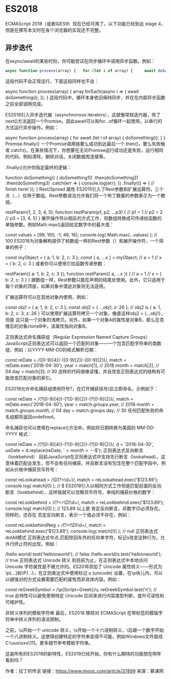# ES2018
ECMAScript 2018（或者叫ES9）现在已经可用了。以下功能已经到达 stage 4，但是在撰写本文时在各个浏览器的实现还不完整。

## 异步迭代
在async/await的某些时刻，你可能尝试在同步循环中调用异步函数。例如：

```js
async function process(array) {   for (let i of array) {     await doSomething(i);   } }
```

这段代码不会正常运行，下面这段同样也不会：

async function process(array) {   array.forEach(async i => {     await doSomething(i);   }); }
这段代码中，循环本身依旧保持同步，并在在内部异步函数之前全部调用完成。

ES2018引入异步迭代器（asynchronous iterators），这就像常规迭代器，除了next()方法返回一个Promise。因此await可以和for...of循环一起使用，以串行的方式运行异步操作。例如：

async function process(array) {   for await (let i of array) {     doSomething(i);   } }
Promise.finally()
一个Promise调用链要么成功到达最后一个.then()，要么失败触发.catch()。在某些情况下，你想要在无论Promise运行成功还是失败，运行相同的代码，例如清除，删除对话，关闭数据库连接等。

.finally()允许你指定最终的逻辑：

function doSomething() {   doSomething1()   .then(doSomething2)   .then(doSomething3)   .catch(err => {     console.log(err);   })   .finally(() => {     // finish here!   }); }
Rest/Spread 属性
ES2015引入了Rest参数和扩展运算符。三个点（...）仅用于数组。Rest参数语法允许我们将一个布丁数量的参数表示为一个数组。

restParam(1, 2, 3, 4, 5); function restParam(p1, p2, ...p3) {   // p1 = 1   // p2 = 2   // p3 = [3, 4, 5] }
展开操作符以相反的方式工作，将数组转换成可传递给函数的单独参数。例如Math.max()返回给定数字中的最大值：

const values = [99, 100, -1, 48, 16]; console.log( Math.max(...values) ); // 100
ES2018为对象解构提供了和数组一样的Rest参数（）和展开操作符，一个简单的例子：

const myObject = {   a: 1,   b: 2,   c: 3 }; const { a, ...x } = myObject; // a = 1 // x = { b: 2, c: 3 }
或者你可以使用它给函数传递参数：

restParam({   a: 1,   b: 2,   c: 3 }); function restParam({ a, ...x }) {   // a = 1   // x = { b: 2, c: 3 } }
跟数组一样，Rest参数只能在声明的结尾处使用。此外，它只适用于每个对象的顶层，如果对象中潜逃对象则无法适用。

扩展运算符可以在其他对象内使用，例如：

const obj1 = { a: 1, b: 2, c: 3 }; const obj2 = { ...obj1, z: 26 }; // obj2 is { a: 1, b: 2, c: 3, z: 26 }
可以使用扩展运算符拷贝一个对象，像是这样obj2 = {...obj1}，但是 这只是一个对象的浅拷贝。另外，如果一个对象A的属性是对象B，那么在克隆后的对象cloneB中，该属性指向对象B。

正则表达式命名捕获组（Regular Expression Named Capture Groups）
JavaScript正则表达式可以返回一个匹配的对象——一个包含匹配字符串的类数组，例如：以YYYY-MM-DD的格式解析日期：

const   reDate = /([0-9]{4})-([0-9]{2})-([0-9]{2})/,   match  = reDate.exec('2018-04-30'),   year   = match[1], // 2018   month  = match[2], // 04   day    = match[3]; // 30
这样的代码很难读懂，并且改变正则表达式的结构有可能改变匹配对象的索引。

ES2018允许命名捕获组使用符号?<name>，在打开捕获括号(后立即命名，示例如下：

const   reDate = /(?<year>[0-9]{4})-(?<month>[0-9]{2})-(?<day>[0-9]{2})/,   match  = reDate.exec('2018-04-30'),   year   = match.groups.year,  // 2018   month  = match.groups.month, // 04   day    = match.groups.day;   // 30
任何匹配失败的命名组都将返回undefined。

命名捕获也可以使用在replace()方法中。例如将日期转换为美国的 MM-DD-YYYY 格式：

const   reDate = /(?<year>[0-9]{4})-(?<month>[0-9]{2})-(?<day>[0-9]{2})/,   d      = '2018-04-30',   usDate = d.replace(reDate, '$<month>-$<day>-$<year>');
正则表达式反向断言（lookbehind）
目前JavaScript在正则表达式中支持先行断言（lookahead）。这意味着匹配会发生，但不会有任何捕获，并且断言没有包含在整个匹配字段中。例如从价格中捕获货币符号：

const   reLookahead = /\D(?=\d+)/,   match       = reLookahead.exec('$123.89'); console.log( match[0] ); // $
ES2018引入以相同方式工作但是匹配前面的反向断言（lookbehind），这样我就可以忽略货币符号，单纯的捕获价格的数字：

const   reLookbehind = /(?<=\D)\d+/,   match        = reLookbehind.exec('$123.89'); console.log( match[0] ); // 123.89
以上是 肯定反向断言，非数字\D必须存在。同样的，还存在 否定反向断言，表示一个值必须不存在，例如：

const   reLookbehindNeg = /(?<!\D)\d+/,   match           = reLookbehind.exec('$123.89'); console.log( match[0] ); // null
正则表达式dotAll模式
正则表达式中点.匹配除回车外的任何单字符，标记s改变这种行为，允许行终止符的出现，例如：

/hello.world/.test('hello\nworld');  // false /hello.world/s.test('hello\nworld'); // true
正则表达式 Unicode 转义
到目前为止，在正则表达式中本地访问 Unicode 字符属性是不被允许的。ES2018添加了 Unicode 属性转义——形式为\p{...}和\P{...}，在正则表达式中使用标记 u (unicode) 设置，在\p块儿内，可以以键值对的方式设置需要匹配的属性而非具体内容。例如：

const reGreekSymbol = /\p{Script=Greek}/u; reGreekSymbol.test('π'); // true
此特性可以避免使用特定 Unicode 区间来进行内容类型判断，提升可读性和可维护性。

非转义序列的模板字符串
最后，ES2018 移除对 ECMAScript 在带标签的模版字符串中转义序列的语法限制。

之前，\u开始一个 unicode 转义，\x开始一个十六进制转义，\后跟一个数字开始一个八进制转义。这使得创建特定的字符串变得不可能，例如Windows文件路径 C:\uuu\xxx\111。更多细节参考模板字符串。

这是所有的ES2018的新特性，ES2019已经开始，你有什么期待的功能想在明年看到吗？


作者：拉丁的传说
链接：https://www.imooc.com/article/37899
来源：慕课网
